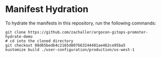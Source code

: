 # Manifest Hydration

To hydrate the manifests in this repository, run the following commands:

```shell
git clone https://github.com/zachaller/argocon-gitops-promoter-hydrate-demo
# cd into the cloned directory
git checkout 08d65bedb4c2165d807663244481ae462ce95ba5
kustomize build ./user-configuration/production/us-west-1
```
